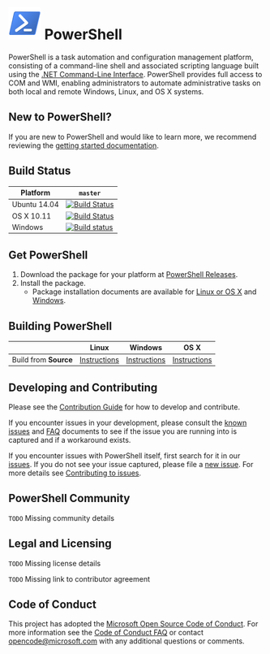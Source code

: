 ![PowerShell Logo](assets/Powershell_64.png) PowerShell
========================

PowerShell is a task automation and configuration management platform,
consisting of a command-line shell and associated scripting language built
using the [.NET Command-Line Interface](https://github.com/dotnet/cli).
PowerShell provides full access to COM and WMI, enabling administrators to
automate administrative tasks on both local and remote Windows, Linux, and OS X systems.

New to PowerShell?
------------------
If you are new to PowerShell and would like to learn more, we recommend
reviewing the [getting started documentation][getting-started].

[getting-started]: docs/learning-powerShell/learning-powershell.md

Build Status
------------

| Platform     | `master` |
|--------------|----------|
| Ubuntu 14.04 | [![Build Status](https://travis-ci.com/PowerShell/PowerShell.svg?token=31YifM4jfyVpBmEGitCm&branch=master)](https://travis-ci.com/PowerShell/PowerShell) |
| OS X 10.11   | [![Build Status](https://travis-ci.com/PowerShell/PowerShell.svg?token=31YifM4jfyVpBmEGitCm&branch=master)](https://travis-ci.com/PowerShell/PowerShell) |
| Windows      | [![Build status](https://ci.appveyor.com/api/projects/status/jtefab3hpngtyesp/branch/master?svg=true)](https://ci.appveyor.com/project/PowerShell/powershell/branch/master) |

Get PowerShell
--------------

1. Download the package for your platform at [PowerShell Releases][releases].
1. Install the package.
    * Package installation documents are available for [Linux or OS X][inst-linux] and [Windows][inst-win].

Building PowerShell
-------------------

|                       | Linux | Windows  | OS X |
|-----------------------|-------|-------------------|------|
| Build from **Source** | [Instructions][build-linux] | [Instructions][build-wc] | [Instructions][build-osx] |

Developing and Contributing
--------------------------

Please see the [Contribution Guide][contribution] for how to develop and contribute.

If you encounter issues in your development, please consult the [known issues][known-issues]
and [FAQ][faq] documents to see if the issue you are running into is
captured and if a workaround exists.  

If you encounter issues with PowerShell itself, first search for it in our [issues][github-issues]. 
If you do not see your issue captured, please file a [new issue][new-issue].  For more details see [Contributing to issues][contribution-issues].

PowerShell Community
--------------------
`TODO` Missing community details

Legal and Licensing
-------------------

`TODO` Missing license details

`TODO` Missing link to contributor agreement

Code of Conduct
---------------

This project has adopted the [Microsoft Open Source Code of Conduct][conduct-code]. 
For more information see the [Code of Conduct FAQ][conduct-FAQ] or contact
[opencode@microsoft.com][conduct-email] with any additional questions or comments.

[artifacts]: https://ci.appveyor.com/project/PowerShell/powershell/build/artifacts
[build-linux]: docs/building/linux.md
[build-osx]: docs/building/osx.md
[build-wc]: docs/building/windows-core.md
[build-wf]: docs/building/windows-full.md
[conduct-code]: http://opensource.microsoft.com/codeofconduct/
[conduct-email]: mailto:opencode@microsoft.com
[conduct-FAQ]: http://opensource.microsoft.com/codeofconduct/faq/
[contribution]: .github/CONTRIBUTING.md
[contribution-issues]: .github/CONTRIBUTING.md#contributing-to-issues
[faq]: docs/FAQ.md
[github-issues]:https://github.com/PowerShell/PowerShell/issues
[inst-linux]: docs/installation/linux.md
[inst-win]: docs/installation/windows.md
[known-issues]: docs/KNOWNISSUES.md
[new-issue]:https://github.com/PowerShell/PowerShell/issues/new
[pls-omi-provider]: https://github.com/PowerShell/psl-omi-provider
[releases]: https://github.com/PowerShell/PowerShell/releases
